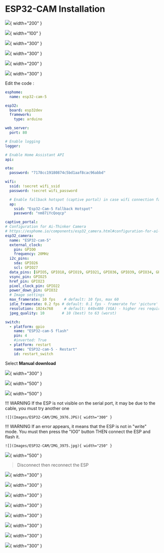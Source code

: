 # ESP32-CAM Installation

![](Images/ESP32-CAM/2022-09-24_10-57-04.png){ width="200" }

![](Images/ESP32-CAM/2022-09-24_10-57-03.png){ width="100" }

![](Images/ESP32-CAM/2022-09-24_10-57-30.png){ width="300" }

![](Images/ESP32-CAM/2022-09-24_10-57-39.png){ width="300" }

![](Images/ESP32-CAM/2022-09-24_10-57-50.png){ width="200" }

![](Images/ESP32-CAM/2022-09-24_10-58-20.png){ width="300" }

Edit the code :
``` yaml
esphome:
  name: esp32-cam-5

esp32:
  board: esp32dev
  framework:
    type: arduino

web_server:
  port: 80

# Enable logging
logger:

# Enable Home Assistant API
api:

ota:
  password: "7178cc19180874c5bd1aaf8cac96abbd"

wifi:
  ssid: !secret wifi_ssid
  password: !secret wifi_password

  # Enable fallback hotspot (captive portal) in case wifi connection fails
  ap:
    ssid: "Esp32-Cam-5 Fallback Hotspot"
    password: "nm87iYcQoqcp"

captive_portal:
# Configuration for Ai-Thinker Camera
# https://esphome.io/components/esp32_camera.html#configuration-for-ai-thinker-camera
esp32_camera:
  name: "ESP32-cam-5"
  external_clock:
    pin: GPIO0
    frequency: 20MHz
  i2c_pins:
    sda: GPIO26
    scl: GPIO27
  data_pins: [GPIO5, GPIO18, GPIO19, GPIO21, GPIO36, GPIO39, GPIO34, GPIO35]
  vsync_pin: GPIO25
  href_pin: GPIO23
  pixel_clock_pin: GPIO22
  power_down_pin: GPIO32
  # Image settings
  max_framerate: 10 fps    # default: 10 fps, max 60
  idle_framerate: 0.2 fps # default: 0.1 fps - framerate for 'picture' in HA dashboard
  resolution: 1024x768     # default: 640x480 (VGA) - higher res requires more memory
  jpeg_quality: 10        # 10 (best) to 63 (worst)

switch:
  - platform: gpio
    name: "ESP32-cam-5 flash"
    pin: 4
    #inverted: True
  - platform: restart
    name: "ESP32-cam-5 - Restart"
    id: restart_switch
```
Select **Manual download**

![](Images/ESP32-CAM/2022-09-24_16-31-14.png){ width="300" }

![](Images/ESP32-CAM/2022-09-24_16-34-35-mlttu.png){ width="500" }

![](Images/ESP32-CAM/2022-09-24_16-38-16-yfosd.png){ width="500" }

!!! WARNING
    If the ESP is not visible on the serial port, it may be due to the cable, you must try another one

    ![](Images/ESP32-CAM/IMG_3976.JPG){ width="300" }

!!! WARNING
    If an error appears, it means that the ESP is not in "write" mode. You must then press the "IO0" button THEN connect the ESP and flash it.

    ![](Images/ESP32-CAM/IMG_3975.jpg){ width="250" }


![](Images/ESP32-CAM/2022-09-24_17-16-04-wshpx.png){ width="500" }

>Disconnect then reconnect the ESP

![](Images/ESP32-CAM/2022-09-24_17-18-33-076n7.png){ width="300" }

![](Images/ESP32-CAM/2022-09-24_17-21-33-46yb4.png){ width="300" }

![](Images/ESP32-CAM/2022-09-24_17-21-41-m2uyz.png){ width="300" }

![](Images/ESP32-CAM/2022-09-24_17-21-51-oyfpp.png){ width="300" }

![](Images/ESP32-CAM/2022-09-24_17-22-04-kssti.png){ width="300" }

![](Images/ESP32-CAM/2022-09-24_17-22-14-me3k0.png){ width="300" }

![](Images/ESP32-CAM/2022-09-24_17-22-40-a70lt.png){ width="300" }

![](Images/ESP32-CAM/2022-09-24_17-24-21-2psnt.png){ width="300" }
